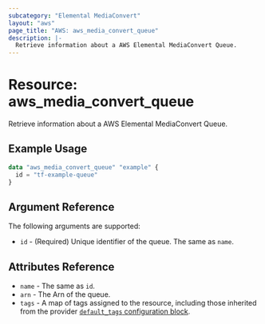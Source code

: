 ```yaml
---
subcategory: "Elemental MediaConvert"
layout: "aws"
page_title: "AWS: aws_media_convert_queue"
description: |-
  Retrieve information about a AWS Elemental MediaConvert Queue.
---
```


# Resource: aws_media_convert_queue

Retrieve information about a AWS Elemental MediaConvert Queue.

## Example Usage

```terraform
data "aws_media_convert_queue" "example" {
  id = "tf-example-queue"
}
```

## Argument Reference

The following arguments are supported:

* `id` - (Required) Unique identifier of the queue. The same as `name`.

## Attributes Reference

* `name` - The same as `id`.
* `arn` - The Arn of the queue.
* `tags` - A map of tags assigned to the resource, including those inherited from the provider [`default_tags` configuration block](https://registry.terraform.io/providers/hashicorp/aws/latest/docs#default_tags-configuration-block).
